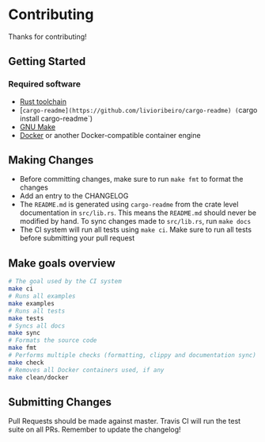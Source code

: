 # Contributing

Thanks for contributing!

## Getting Started

### Required software

- [Rust toolchain](https://www.rust-lang.org/en-US/install.html)
- [`cargo-readme](https://github.com/livioribeiro/cargo-readme) (`cargo install
  cargo-readme`)
- [GNU Make](https://www.gnu.org/software/make/)
- [Docker](https://www.docker.com/) or another Docker-compatible container
  engine

## Making Changes

- Before committing changes, make sure to run `make fmt` to format the changes
- Add an entry to the CHANGELOG
- The `README.md` is generated using `cargo-readme` from the crate level
  documentation in `src/lib.rs`. This means the `README.md` should never be
  modified by hand. To sync changes made to `src/lib.rs`, run `make docs`
- The CI system will run all tests using `make ci`. Make sure to run all tests
  before submitting your pull request

## Make goals overview

```bash
# The goal used by the CI system
make ci
# Runs all examples
make examples
# Runs all tests
make tests
# Syncs all docs
make sync
# Formats the source code
make fmt
# Performs multiple checks (formatting, clippy and documentation sync)
make check
# Removes all Docker containers used, if any
make clean/docker
```

## Submitting Changes

Pull Requests should be made against master.
Travis CI will run the test suite on all PRs.
Remember to update the changelog!

